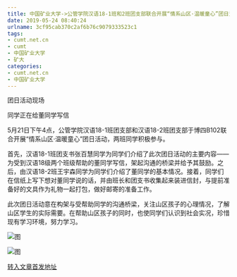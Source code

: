 ```yaml
---
title: 中国矿业大学->公管学院汉语18-1班和2班团支部联合开展“情系山区·温暖童心”团日活动 | cumt.net.cn
date: 2019-05-24 08:40:24
urlname: 3cf95cab370c2af6b76c9079333523c1
tags: 
- cumt.net.cn
- cumt
- 中国矿业大学
- 矿大
categories:
- cumt.net.cn
- 中国矿业大学
---
```



团日活动现场

同学正在给董同学写信

5月21日下午4点，公管学院汉语18-1班团支部和汉语18-2班团支部于博四B102联合开展“情系山区·温暖童心”团日活动，两班同学积极参与。

首先，汉语18-1班团支书张百慧同学为同学们介绍了此次团日活动的主要内容——为受到汉语18级两个班级帮助的董同学写信，架起沟通的桥梁并给予其鼓励。之后，由汉语18-2班王宇森同学为同学们介绍了董同学的基本情况。接着，同学们在信纸上写下想对董同学说的话，并由班长和团支书收集起来装进信封，与提前准备好的文具作为礼物一起打包，做好邮寄的准备工作。

此次团日活动意在构架与受帮助同学的沟通桥梁，关注山区孩子的心理情况，了解山区学生的实际需要。在帮助山区孩子的同时，也使同学们认识到社会实况，珍惜现有学习环境，努力学习。



![图](http://xwzx.cumt.edu.cn/_upload/article/images/3d/08/8b6d37f94b829bc11119673ab989/7f8fc2b8-04e0-4c7c-b4ef-fd62648be496.jpg)

![图](http://xwzx.cumt.edu.cn/_upload/article/images/3d/08/8b6d37f94b829bc11119673ab989/ff76c6ed-e003-4b82-9d41-4ccf5332d9bf.jpg)

[转入文章首发地址](http://xwzx.cumt.edu.cn/08/c8/c523a526536/page.htm)